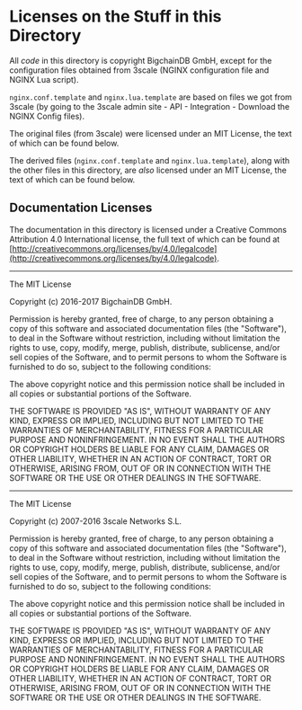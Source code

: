# Licenses on the Stuff in this Directory

All _code_ in this directory is copyright BigchainDB GmbH,
except for the configuration files obtained from 3scale (NGINX configuration
file and NGINX Lua script).

`nginx.conf.template` and `nginx.lua.template` are based on files we got from
3scale (by going to the 3scale admin site - API - Integration - Download
the NGINX Config files).

The original files (from 3scale) were licensed under an MIT License,
the text of which can be found below.

The derived files (`nginx.conf.template` and `nginx.lua.template`), along with
the other files in this directory, are _also_ licensed under an MIT License,
the text of which can be found below.

## Documentation Licenses

The documentation in this directory is licensed under a Creative Commons Attribution
4.0 International license, the full text of which can be found at 
[http://creativecommons.org/licenses/by/4.0/legalcode](http://creativecommons.org/licenses/by/4.0/legalcode).

<hr>

The MIT License

Copyright (c) 2016-2017 BigchainDB GmbH.

Permission is hereby granted, free of charge, to any person obtaining a copy
of this software and associated documentation files (the "Software"), to deal
in the Software without restriction, including without limitation the rights
to use, copy, modify, merge, publish, distribute, sublicense, and/or sell
copies of the Software, and to permit persons to whom the Software is
furnished to do so, subject to the following conditions:

The above copyright notice and this permission notice shall be included in
all copies or substantial portions of the Software.

THE SOFTWARE IS PROVIDED "AS IS", WITHOUT WARRANTY OF ANY KIND, EXPRESS OR
IMPLIED, INCLUDING BUT NOT LIMITED TO THE WARRANTIES OF MERCHANTABILITY,
FITNESS FOR A PARTICULAR PURPOSE AND NONINFRINGEMENT. IN NO EVENT SHALL THE
AUTHORS OR COPYRIGHT HOLDERS BE LIABLE FOR ANY CLAIM, DAMAGES OR OTHER
LIABILITY, WHETHER IN AN ACTION OF CONTRACT, TORT OR OTHERWISE, ARISING FROM,
OUT OF OR IN CONNECTION WITH THE SOFTWARE OR THE USE OR OTHER DEALINGS IN
THE SOFTWARE.

<hr>

The MIT License

Copyright (c) 2007-2016 3scale Networks S.L.

Permission is hereby granted, free of charge, to any person obtaining a copy
of this software and associated documentation files (the "Software"), to deal
in the Software without restriction, including without limitation the rights
to use, copy, modify, merge, publish, distribute, sublicense, and/or sell
copies of the Software, and to permit persons to whom the Software is
furnished to do so, subject to the following conditions:

The above copyright notice and this permission notice shall be included in
all copies or substantial portions of the Software.

THE SOFTWARE IS PROVIDED "AS IS", WITHOUT WARRANTY OF ANY KIND, EXPRESS OR
IMPLIED, INCLUDING BUT NOT LIMITED TO THE WARRANTIES OF MERCHANTABILITY,
FITNESS FOR A PARTICULAR PURPOSE AND NONINFRINGEMENT. IN NO EVENT SHALL THE
AUTHORS OR COPYRIGHT HOLDERS BE LIABLE FOR ANY CLAIM, DAMAGES OR OTHER
LIABILITY, WHETHER IN AN ACTION OF CONTRACT, TORT OR OTHERWISE, ARISING FROM,
OUT OF OR IN CONNECTION WITH THE SOFTWARE OR THE USE OR OTHER DEALINGS IN
THE SOFTWARE.

